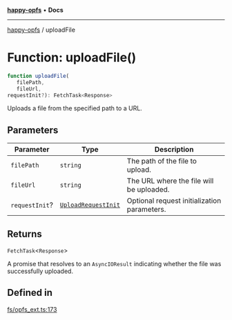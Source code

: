 [**happy-opfs**](../README.md) • **Docs**

***

[happy-opfs](../README.md) / uploadFile

# Function: uploadFile()

```ts
function uploadFile(
   filePath, 
   fileUrl, 
requestInit?): FetchTask<Response>
```

Uploads a file from the specified path to a URL.

## Parameters

| Parameter | Type | Description |
| ------ | ------ | ------ |
| `filePath` | `string` | The path of the file to upload. |
| `fileUrl` | `string` | The URL where the file will be uploaded. |
| `requestInit`? | [`UploadRequestInit`](../interfaces/UploadRequestInit.md) | Optional request initialization parameters. |

## Returns

`FetchTask`\<`Response`\>

A promise that resolves to an `AsyncIOResult` indicating whether the file was successfully uploaded.

## Defined in

[fs/opfs\_ext.ts:173](https://github.com/JiangJie/happy-opfs/blob/6253d25d45ee43710777316ce4d92b062d8744f7/src/fs/opfs_ext.ts#L173)
